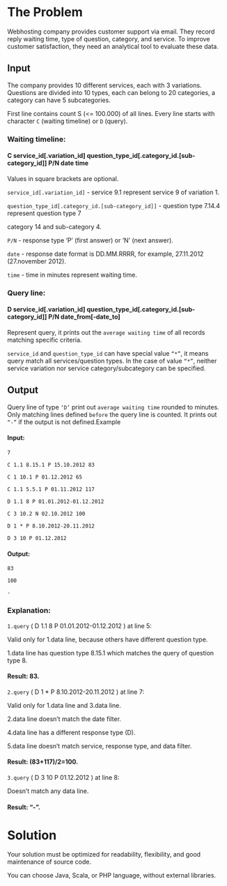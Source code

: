 # The Problem

Webhosting company provides customer support via email. They record reply waiting time,
type of question, category, and service. To improve customer satisfaction, they need an
analytical tool to evaluate these data.
## Input
The company provides 10 different services, each with 3 variations. Questions are divided into
10 types, each can belong to 20 categories, a category can have 5 subcategories.

First line contains count S (<= 100.000) of all lines.
Every line starts with character `C` (waiting timeline) or `D` (query).

### Waiting timeline:

#### C service_id[.variation_id] question_type_id[.category_id.[sub-category_id]] P/N date time

Values in square brackets are optional.

`service_id[.variation_id]` - service 9.1 represent service 9 of variation 1.

`question_type_id[.category_id.[sub-category_id]]` - question type 7.14.4 represent question type 7

category 14 and sub-category 4.

`P/N` - response type ‘P’ (first answer) or ‘N’ (next answer).

`date` - response date format is DD.MM.RRRR, for example, 27.11.2012 (27.november 2012).

`time` - time in minutes represent waiting time.

### Query line:
#### D service_id[.variation_id] question_type_id[.category_id.[sub-category_id]] P/N date_from[-date_to]

Represent query, it prints out the `average waiting time` of all records matching specific criteria.

`service_id` and `question_type_id` can have special value `“*”`, it means query match all
services/question types. In the case of value `“*”`, neither service variation nor service
category/subcategory can be specified.

## Output
Query line of type `‘D’` print out `average waiting time` rounded to minutes.
Only matching lines defined `before` the query line is counted.
It prints out `“-”` if the output is not defined.Example

#### Input:
`7`

`C 1.1 8.15.1 P 15.10.2012 83`

`C 1 10.1 P 01.12.2012 65`

`C 1.1 5.5.1 P 01.11.2012 117`

`D 1.1 8 P 01.01.2012-01.12.2012`

`C 3 10.2 N 02.10.2012 100`

`D 1 * P 8.10.2012-20.11.2012`

`D 3 10 P 01.12.2012`
#### Output:

`83`

`100`

`-`

### Explanation:
`1.query` ( D 1.1 8 P 01.01.2012-01.12.2012 ) at line 5:

Valid only for 1.data line, because others have different question type.

1.data line has question type 8.15.1 which matches the query of question type 8.

#### Result: 83.

`2.query` ( D 1 * P 8.10.2012-20.11.2012 ) at line 7:

Valid only for 1.data line and 3.data line.

2.data line doesn’t match the date filter.

4.data line has a different response type (D).

5.data line doesn’t match service, response type, and data filter.

#### Result: (83+117)/2=100.

`3.query` ( D 3 10 P 01.12.2012 ) at line 8:

Doesn’t match any data line.

#### Result: “-”.

# Solution

Your solution must be optimized for readability, flexibility, and good maintenance of source
code.

You can choose Java, Scala, or PHP language, without external libraries.
